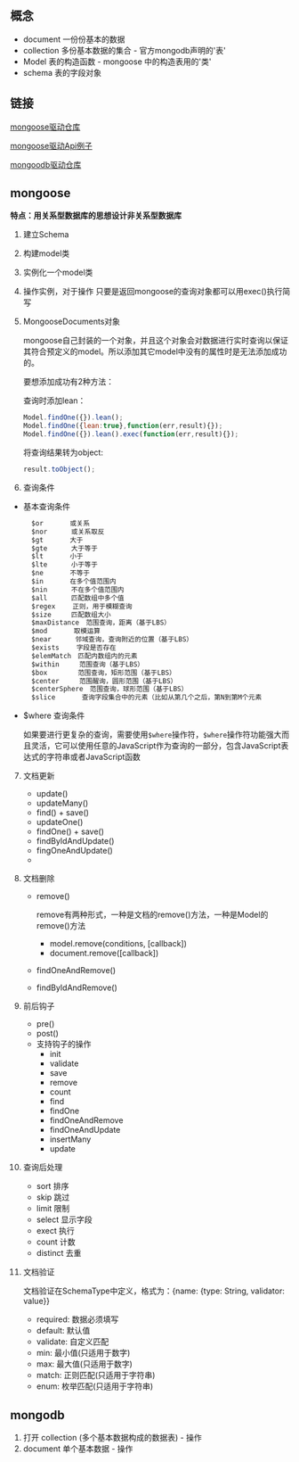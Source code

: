 ## 概念

- document 一份份基本的数据
- collection 多份基本数据的集合 - 官方mongodb声明的'表'
- Model 表的构造函数 - mongoose 中的构造表用的'类'
- schema 表的字段对象

## 链接

[mongoose驱动仓库](https://github.com/Automattic/mongoose)

[mongoose驱动Api例子]([https://github.com/Automattic/mongoose](https://github.com/Automattic/mongoose/blob/master/examples/README.md))

[mongoodb驱动仓库](https://github.com/mongodb/node-mongodb-native)

## mongoose

  **特点：用关系型数据库的思想设计非关系型数据库**
   
1. 建立Schema
2. 构建model类
3. 实例化一个model类
4. 操作实例，对于操作 只要是返回mongoose的查询对象都可以用exec()执行简写
5. MongooseDocuments对象 
   
   mongoose自己封装的一个对象，并且这个对象会对数据进行实时查询以保证其符合预定义的model。所以添加其它model中没有的属性时是无法添加成功的。

    要想添加成功有2种方法：

    查询时添加lean：
    ```js
    Model.findOne({}).lean();
    Model.findOne({lean:true},function(err,result){});
    Model.findOne({}).lean().exec(function(err,result){});
    ```
    将查询结果转为object:
    ```js
    result.toObject();
    ```
6. 查询条件

 - 基本查询条件 
     ```css
       $or　　　　或关系
       $nor　　　 或关系取反
       $gt　　　　大于
       $gte　　　 大于等于
       $lt　　　　小于
       $lte　　　 小于等于
       $ne　　　　不等于
       $in　　　　在多个值范围内
       $nin　　　 不在多个值范围内
       $all　　　 匹配数组中多个值
       $regex　　 正则，用于模糊查询
       $size　　　匹配数组大小
       $maxDistance　范围查询，距离（基于LBS）
       $mod　　　　取模运算
       $near　　　 邻域查询，查询附近的位置（基于LBS）
       $exists　　 字段是否存在
       $elemMatch　匹配内数组内的元素
       $within　　　范围查询（基于LBS）
       $box　　　　 范围查询，矩形范围（基于LBS）
       $center　　　范围醒询，圆形范围（基于LBS）
       $centerSphere　范围查询，球形范围（基于LBS）
       $slice　　　　查询字段集合中的元素（比如从第几个之后，第N到第M个元素
    ```
 -  $where 查询条件
  
    如果要进行更复杂的查询，需要使用`$where`操作符，`$where`操作符功能强大而且灵活，它可以使用任意的JavaScript作为查询的一部分，包含JavaScript表达式的字符串或者JavaScript函数

7. 文档更新
    - update()
    - updateMany()
    - find() + save()
    - updateOne()
    - findOne() + save()
    - findByIdAndUpdate()
    - fingOneAndUpdate()
    - 
8. 文档删除
    - remove() 

       remove有两种形式，一种是文档的remove()方法，一种是Model的remove()方法

       - model.remove(conditions, [callback])
       - document.remove([callback])
    - findOneAndRemove()
    - findByIdAndRemove()
  
9. 前后钩子
    - pre()
    - post()
    - 支持钩子的操作
      - init
      - validate
      - save
      - remove
      - count
      - find
      - findOne
      - findOneAndRemove
      - findOneAndUpdate
      - insertMany
      - update

10. 查询后处理
    - sort     排序
    - skip     跳过
    - limit    限制
    - select   显示字段
    - exect    执行
    - count    计数
    - distinct 去重
11. 文档验证
    
    文档验证在SchemaType中定义，格式为：{name: {type: String,  validator: value}}
    - required: 数据必须填写
    - default: 默认值
    - validate: 自定义匹配
    - min: 最小值(只适用于数字)
    - max: 最大值(只适用于数字)
    - match: 正则匹配(只适用于字符串)
    - enum:  枚举匹配(只适用于字符串)
## mongodb

1. 打开 collection (多个基本数据构成的数据表) - 操作
2. document 单个基本数据 - 操作
